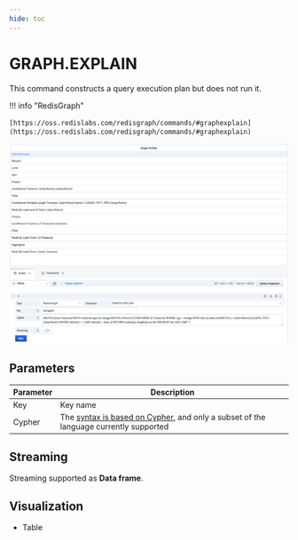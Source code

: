```yaml
---
hide: toc
---
```


# GRAPH.EXPLAIN

This command constructs a query execution plan but does not run it.

!!! info "RedisGraph"

    [https://oss.redislabs.com/redisgraph/commands/#graphexplain](https://oss.redislabs.com/redisgraph/commands/#graphexplain)

![GRAPH.QUERY](../../images/redis-datasource/commands/graph-explain.png)

## Parameters

| Parameter | Description                                                                                                                                           |
| --------- | ----------------------------------------------------------------------------------------------------------------------------------------------------- |
| Key       | Key name                                                                                                                                              |
| Cypher    | The [syntax is based on Cypher](https://oss.redislabs.com/redisgraph/commands/#query-language), and only a subset of the language currently supported |

## Streaming

Streaming supported as **Data frame**.

## Visualization

- Table
